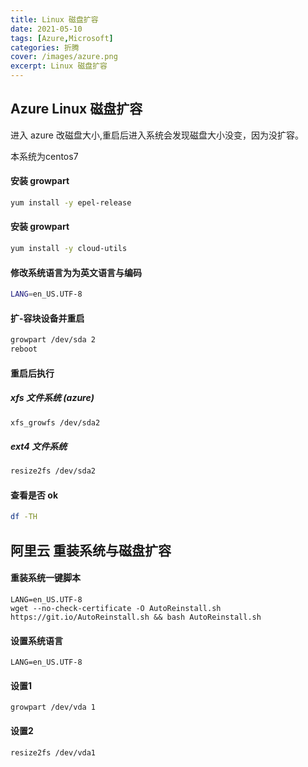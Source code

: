 ```yaml
---
title: Linux 磁盘扩容
date: 2021-05-10
tags: [Azure,Microsoft]
categories: 折腾
cover: /images/azure.png
excerpt: Linux 磁盘扩容
---
```


## Azure Linux 磁盘扩容

进入 azure 改磁盘大小,重启后进入系统会发现磁盘大小没变，因为没扩容。

本系统为centos7

#### 安装 growpart
```bash
yum install -y epel-release
```

#### 安装 growpart
```bash
yum install -y cloud-utils
```

#### 修改系统语言为为英文语言与编码
```bash
LANG=en_US.UTF-8
```

#### 扩-容块设备并重启
```bash
growpart /dev/sda 2
reboot
```

#### 重启后执行
##### xfs 文件系统 (azure)
```bash
xfs_growfs /dev/sda2
```
##### ext4 文件系统
```bash
resize2fs /dev/sda2 
```

#### 查看是否 ok
```bash
df -TH
```

## 阿里云 重装系统与磁盘扩容

#### 重装系统一键脚本
```
LANG=en_US.UTF-8
wget --no-check-certificate -O AutoReinstall.sh https://git.io/AutoReinstall.sh && bash AutoReinstall.sh
```

#### 设置系统语言

```
LANG=en_US.UTF-8
```

#### 设置1

```
growpart /dev/vda 1
```

#### 设置2

```
resize2fs /dev/vda1
```



